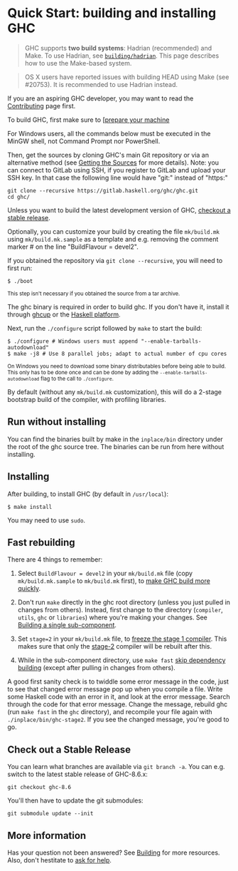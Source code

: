 # Quick Start: building and installing GHC

> GHC supports **two build systems**: Hadrian (recommended) and Make. To use Hadrian, see [`building/hadrian`](building/hadrian). This page describes how to use the Make-based system.
 
> OS X users have reported issues with building HEAD using Make (see #20753). It is recommended to use Hadrian instead.

If you are an aspiring GHC developer, you may want to read the [Contributing](contributing) page first.


To build GHC, first make sure to [[prepare your machine](building/preparation)


For Windows users, all the commands below must be executed in the MinGW shell, not Command Prompt nor PowerShell.


Then, get the sources by cloning GHC's main Git repository or via an alternative method (see [Getting the Sources](building/getting-the-sources) for more details). Note: you can connect to GitLab using SSH, if you register to GitLab and upload your SSH key. In that case the following line would have "git:" instead of "https:"

```
git clone --recursive https://gitlab.haskell.org/ghc/ghc.git
cd ghc/
```


Unless you want to build the latest development version of GHC, [checkout a stable release](building/quick-start#check-out-a-stable-release).

Optionally, you can customize your build by creating the file `mk/build.mk` using `mk/build.mk.sample` as a template and e.g. removing the comment marker \# on the line "BuildFlavour = devel2".


If you obtained the repository via `git clone --recursive`, you will need to first run:

```
$ ./boot
```

<sub>This step isn't necessary if you obtained the source from a tar archive.</sub>

The ghc binary is required in order to build ghc. If you don't have it, install it through [ghcup](https://www.haskell.org/ghcup/) or the [Haskell platform](https://www.haskell.org/platform/).

Next, run the `./configure` script followed by `make` to start the build:

```
$ ./configure # Windows users must append "--enable-tarballs-autodownload"
$ make -j8 # Use 8 parallel jobs; adapt to actual number of cpu cores
```

<sub>On Windows you need to download some binary distributables before being able to build.  This only has to be done once and can be done by adding the `--enable-tarballs-autodownload` flag to the call to `./configure`.</sub>


By default (without any `mk/build.mk` customization), this will do a 2-stage bootstrap build of the compiler, with profiling libraries.

## Run without installing


You can find the binaries built by make in the `inplace/bin` directory under the root of the ghc source tree. The binaries can be run from here without installing.

## Installing


After building, to install GHC (by default in `/usr/local`):

```
$ make install
```


You may need to use `sudo`.

## Fast rebuilding


There are 4 things to remember:

1. Select `BuildFlavour = devel2` in your `mk/build.mk` file (copy `mk/build.mk.sample` to `mk/build.mk` first), to
  [make GHC build more quickly](building/using#how-to-make-ghc-build-quickly).

1. Don't run `make` directly in the ghc root directory (unless you just pulled in changes from others). Instead, first
  change to the directory (`compiler`, `utils`, `ghc` or `libraries`) where you're making your changes.
  See [Building a single sub-component](building/using#).

1. Set `stage=2` in your `mk/build.mk` file, to
  [freeze the stage 1 compiler](building/using#freezing-stage-1).
  This makes sure that only the
  [stage-2](building/architecture/idiom/stages) compiler will be
  rebuilt after this.

1. While in the sub-component directory, use `make fast` [skip dependency building](building/using#skip-dependency-building) (except after pulling in changes from others).


A good first sanity check is to twiddle some error message in the code, just to see that changed error message pop up when you compile a file. Write some Haskell code with an error in it, and look at the error message. Search through the code for that error message. Change the message, rebuild ghc (run `make fast` in the `ghc` directory), and recompile your file again with `./inplace/bin/ghc-stage2`. If you see the changed message, you're good to go.

## Check out a Stable Release


You can learn what branches are available via ```git branch -a```. You can e.g. switch to the latest stable release of GHC-8.6.x:

```
git checkout ghc-8.6
```


You'll then have to update the git submodules:

```
git submodule update --init
```

## More information


Has your question not been answered? See [Building](building) for more resources. Also, don't hestitate to [ask for help](mailing-lists-and-irc).
